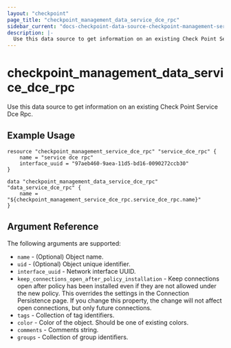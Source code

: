 ```yaml
---
layout: "checkpoint"
page_title: "checkpoint_management_data_service_dce_rpc"
sidebar_current: "docs-checkpoint-data-source-checkpoint-management-service-dce-rpc"
description: |-
  Use this data source to get information on an existing Check Point Service Dce Rpc.
---
```


# checkpoint_management_data_service_dce_rpc

Use this data source to get information on an existing Check Point Service Dce Rpc.

## Example Usage


```hcl
resource "checkpoint_management_service_dce_rpc" "service_dce_rpc" {
    name = "service dce rpc"
    interface_uuid = "97aeb460-9aea-11d5-bd16-0090272ccb30"
}

data "checkpoint_management_data_service_dce_rpc" "data_service_dce_rpc" {
    name = "${checkpoint_management_service_dce_rpc.service_dce_rpc.name}"
}
```

## Argument Reference

The following arguments are supported:

* `name` - (Optional) Object name.
* `uid` - (Optional) Object unique identifier.  
* `interface_uuid` - Network interface UUID. 
* `keep_connections_open_after_policy_installation` - Keep connections open after policy has been installed even if they are not allowed under the new policy. This overrides the settings in the Connection Persistence page. If you change this property, the change will not affect open connections, but only future connections. 
* `tags` - Collection of tag identifiers.
* `color` - Color of the object. Should be one of existing colors. 
* `comments` - Comments string. 
* `groups` - Collection of group identifiers.
